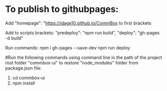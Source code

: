 # To publish to githubpages:
Add "homepage": "https://idage10.github.io/CommBox to first brackets

Add to scripts brackets:
"predeploy": "npm run build",
"deploy": "gh-pages -d build"

Run commands:
npm i gh-pages --save-dev
npm run deploy

#Run the following commands using command line in the path of the project root folder "commbox-ui" to restore "node_modules" folder from package.json file:
1. cd commbox-ui
2. npm install
